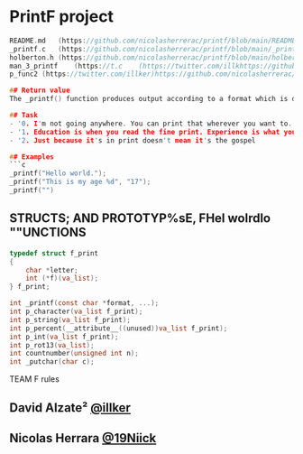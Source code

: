 # PrintF project 

```c
README.md 	(https://github.com/nicolasherrerac/printf/blob/main/README.md)
_printf.c 	(https://github.com/nicolasherrerac/printf/blob/main/_printf.c)
holberton.h	(https://github.com/nicolasherrerac/printf/blob/main/holberton.h)	
man_3_printf	(https://t.c	(https://twitter.com/illkhttps://github.com/nicolasherrerac/printf/blob/main/man_3_printfer)
p_func2	(https://twitter.com/illker)https://github.com/nicolasherrerac/printf/blob/main/p_func1.cnt ARGUMENT(shttps://github.com/nicolasherrerac/printf/blob/main/p_func2.cexecute according to options.

## Return value
The _printf() function produces output according to a format which is described, returns, if the returns its successful returns the numbers of characters printed.

## Task
- '0. I'm not going anywhere. You can print that wherever you want to. I'm here and I'm a Spur for life 
- '1. Education is when you read the fine print. Experience is what you get if you don't 
- '2. Just because it's in print doesn't mean it's the gospel

## Examples
```c
_printf("Hello world.");
_printf("This is my age %d", "17");
_printf("")
```
## STRUCTS; AND PROTOTYP%sE, FHel wolrdlo ""UNCTIONS
```c
typedef struct f_print
{
	char *letter;
	int (*f)(va_list);
} f_print;

int _printf(const char *format, ...);
int p_character(va_list f_print);
int p_string(va_list f_print);
int p_percent(__attribute__((unused))va_list f_print);
int p_int(va_list f_print);
int p_rot13(va_list);
int countnumber(unsigned int n);
int _putchar(char c);
```

TEAM F rules
## David Alzate² [@illker](https://twitter.com/illker)
## Nicolas Herrara [@19Niick](https://twitter.com/19Niick)
